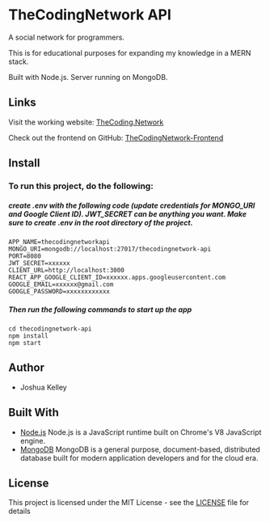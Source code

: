 # TheCodingNetwork API

A social network for programmers.

This is for educational purposes for expanding my knowledge in a MERN stack.

Built with Node.js. Server running  on MongoDB.

## Links


  Visit the working website: [TheCoding.Network](http://thecoding.network/)

  Check out the frontend on GitHub: [TheCodingNetwork-Frontend](https://github.com/JoshLore/TheCodingNetwork-Frontend)


## Install


### To run this project, do the following:

##### create .env with the following code (update credentials for MONGO_URI and Google Client ID). JWT_SECRET can be anything you want. Make sure to create .env in the root directory of the project.

```
APP_NAME=thecodingnetworkapi
MONGO_URI=mongodb://localhost:27017/thecodingnetwork-api
PORT=8080
JWT_SECRET=xxxxxx
CLIENT_URL=http://localhost:3000
REACT_APP_GOOGLE_CLIENT_ID=xxxxxx.apps.googleusercontent.com
GOOGLE_EMAIL=xxxxxx@gmail.com
GOOGLE_PASSWORD=xxxxxxxxxxxx
```


##### Then run the following commands to start up the app

```
cd thecodingnetwork-api
npm install
npm start
```

## Author
  - Joshua Kelley

## Built With

  * [Node.js](https://nodejs.org/) Node.js is a JavaScript runtime built on Chrome's V8 JavaScript engine.
  * [MongoDB](https://www.mongodb.com/) MongoDB is a general purpose, document-based, distributed database built for modern application developers and for the cloud era.
  
  
## License

This project is licensed under the MIT License - see the [LICENSE](https://github.com/JoshLore/TheCodingNetwork/blob/master/LICENSE) file for details
